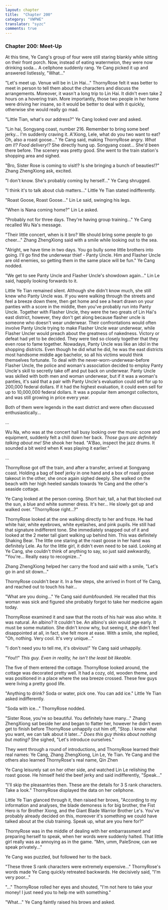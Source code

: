 ```yaml
---
layout: chapter
title:  "Chapter 200"
category: "VWPWE"
translator: "syzc"
comments: true
---
```


### Chapter 200: Meet-Up

At this time, Ye Cang's group of four were still staring blankly while sitting on their front porch. Now, instead of eating watermelon, they were now drinking soda... A cellphone suddenly rang. Ye Cang picked it up and answered listlessly, "What..."

"Let's meet up. Venue will be in Lin Hai..." ThornyRose felt it was better to meet in person to tell them about the characters and discuss the arrangements. Moreover, it wasn't a long trip to Lin Hai. It didn't even take 2 hours on a hovering train. More importantly, those two people in her home were driving her insane, so it would be better to deal with it quickly, otherwise she would really go mad.

"Little Tian, what's our address?" Ye Cang looked over and asked.

"Lin hai, Songyang coast, number 216. Remember to bring some beef jerky... I'm suddenly craving it. A'Xiong, Lele, what do you two want to eat? Oh, also a roast goose..." Ye Cang said, making ThornyRose angry. *What am I!? Food delivery!?* She directly hung up. Songyang coast... She'd been there before. The scenery was pretty good. She went to the train station's shopping area and sighed.

"Bro, Sister Rose is coming to visit!? Is she bringing a bunch of beauties!?" Zhang ZhengXiong ask, excited.

"I don't know. She's probably coming by herself..." Ye Cang shrugged.

"I think it's to talk about club matters..." Little Ye Tian stated indifferently.

"Roast Goose, Roast Goose..." Lin Le said, swinging his legs.

"When is Nana coming home?" Lin Le asked.

"Probably not for three days. They're having group training..." Ye Cang recalled Wu Na's message.

"Their little concert, when is it bro? We should bring some people to go cheer..." Zhang ZhengXiong said with a smile while looking out to the sea.

"Alright, we have time in two days. You go bully some little brothers into going. I'll go find the underwear thief - Panty Uncle. Him and Flasher Uncle are old enemies, so getting them in the same place will be fun." Ye Cang nodded.

"We get to see Panty Uncle and Flasher Uncle's showdown again..." Lin Le said, happily looking forwards to it.

Little Ye Tian remained silent. Although she didn't know much, she still knew who Panty Uncle was. If you were walking through the streets and feel a breeze down there, then get home and see a heart drawn on your panties with a score in the middle, then you've probably run into Panty Uncle. Together with Flasher Uncle, they were the two greats of Lin Hai's east district, however, they don't get along because flasher uncle is someone who doesn't wear underwear. Their confrontations would often involve Panty Uncle trying to make Flasher Uncle wear underwear, while Flasher Uncler would preach about the greatness of nakedness. Victory or defeat had yet to be decided. They were tied so closely together that they even rose to fame together. Nowadays, Panty Uncle was like an idol in the shopping districts. Even though he did what he did, he was the east districts most handsome middle age bachelor, so all his victims would think themselves fortunate. To deal with the never-worn-underwear-before Flasher Uncle, the police and woman's association decided to employ Panty Uncle's skill to secretly take off and put back on underwear. Panty Uncle was skilled with both men and woman underwear, but if it was a woman's panties, it's said that a pair with Panty Uncle's evaluation could sell for up to 200,000 federal dollars. If it had the highest evaluation, it could even sell for up to 10,000,000 federal dollars. It was a popular item amongst collectors, and was still growing in price every year.

Both of them were legends in the east district and were often discussed enthusiastically...

...

Wu Na, who was at the concert hall busy looking over the music score and equipment, suddenly felt a chill down her back. *Those guys are definitely talking about me!* She shook her head. "A'Bao, inspect the jazz drums. It sounded a bit weird when K was playing it earlier."

...

ThornyRose got off the train, and after a transfer, arrived at Songyang coast. Holding a bag of beef jerky in one hand and a box of roast goose takeout in the other, she once again sighed deeply. She walked on the beach with her high heeled sandals towards Ye Cang and the other's seaside cottage.

Ye Cang looked at the person coming. Short hair, tall, a hat that blocked out the sun, a blue and white summer dress. It's her... He slowly got up and walked over. "ThornyRose right...?"

ThornyRose looked at the one walking directly to her and froze. He had white hair, white eyebrows, white eyelashes, and pink pupils. He still had that signature indifferent tone. She immediately snapped out of it and looked at the 2 meter tall giant walking up behind him. This was definitely Shaking Bear. The little one staring at the roast goose in her hand was definitely Lele. As for the little girl, it didn't even need to be said. Looking at Ye Cang, she couldn't think of anything to say, so just said awkwardly, "You're... Really easy to recognize..."

Zhang ZhengXiong helped her carry the food and said with a smile, "Let's go in and sit down..."

ThornyRose couldn't bear it. In a few steps, she arrived in front of Ye Cang, and reached out to touch his hair...

"What are you doing..." Ye Cang said dumbfounded. He recalled that this woman was sick and figured she probably forgot to take her medicine again today.

ThornyRose examined it and saw that the roots of his hair was also white. It was natural. An albino? It couldn't be. An albino's skin would age early. It must be some mutation. She didn't know why, but seeing it, she didn't feel disappointed at all, in fact, she felt more at ease. With a smile, she replied, "Oh, nothing. Very cool. It's very unique..." 

"I don't need you to tell me, it's obvious!" Ye Cang said unhappily.

"You!!" *This guy. Even in reality, he isn't the least bit likeable.* 

The five of them entered the cottage. ThornyRose looked around, the cottage was decorated pretty well. It had a cozy, old, wooden theme, and was positioned in a place where the sea breeze crossed. These few guys were living a pretty good life.

"Anything to drink? Soda or water, pick one. You can add ice." Little Ye Tian asked indifferently.

"Soda with ice..." ThornyRose nodded.

"Sister Rose, you're so beautiful. You definitely have many..." Zhang ZhengXiong sat beside her and began to flatter her, however he didn't even get to finish before ThornyRose unhappily cut him off, "Stop. I know what you want, we can talk about it later..." *Does this guy thinks about nothing but mating?* She sighed, "Let's introduce ourselves."

They went through a round of introductions, and ThornyRose learned their real names: Ye Cang, Zhang ZhengXiong, Lin Le, Ye Tian. Ye Cang and the others also learned ThornyRose's real name, Qin Zhen

Ye Cang leisurely sat on her other side, and watched Lin Le relishing the roast goose. He himself held the beef jerky and said indifferently, "Speak..."

"I'll skip the pleasantries then. These are the details for 3 S rank characters. Take a look." ThornyRose displayed the data on her cellphone.

Little Ye Tian glanced through it, then raised her brows, "According to my information and analyses, the blade demoness is for big brother, the Fist Hero is for Brother Xiong, and the Giant Blade Warrior Brother Le's. You've probably already decided on this, moreover it's something we could have talked about at the club training. Speak up, what are you here for?"

ThornyRose was in the middle of dealing with her embarrassment and preparing herself to speak, when her words were suddenly halted. That little girl really was as annoying as in the game. "Mm, umm, PaleSnow, can we speak privately..."

Ye Cang was puzzled, but followed her to the back.

"These three S rank characters were extremely expensive..." ThornyRose's words made Ye Cang quickly retreated backwards. He decisively said, "I'm very poor..."

"..." ThornyRose rolled her eyes and shouted, "I'm not here to take your money! I just need you to help me with something."

"What..." Ye Cang faintly raised his brows and asked.
